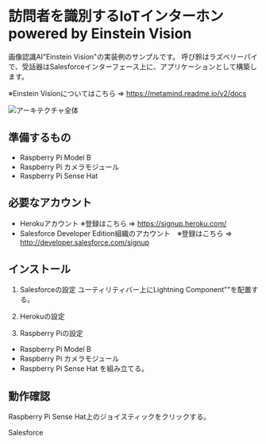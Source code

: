 # 訪問者を識別するIoTインターホン powered by Einstein Vision

画像認識AI"Einstein Vision"の実装例のサンプルです。 呼び鈴はラズベリーパイで、受話器はSalesforceインターフェース上に、アプリケーションとして構築します。

※Einstein Visionについてはこちら ⇒ <https://metamind.readme.io/v2/docs>

![アーキテクチャ全体](https://github.com/misu007/iot-intercom-with-einstein-vision-example/raw/master/img001.png)

## 準備するもの
* Raspberry Pi Model B
* Raspberry Pi カメラモジュール
* Raspberry Pi Sense Hat

## 必要なアカウント
* Herokuアカウント ※登録はこちら ⇒ <https://signup.heroku.com/>
* Salesforce Developer Edition組織のアカウント　※登録はこちら ⇒ <http://developer.salesforce.com/signup>

## インストール
1. Salesforceの設定
ユーティリティバー上にLightning Component""を配置する。


2. Herokuの設定


3. Raspberry Piの設定
* Raspberry Pi Model B
* Raspberry Pi カメラモジュール
* Raspberry Pi Sense Hat
を組み立てる。

## 動作確認
Raspberry Pi Sense Hat上のジョイスティックをクリックする。

Salesforce
